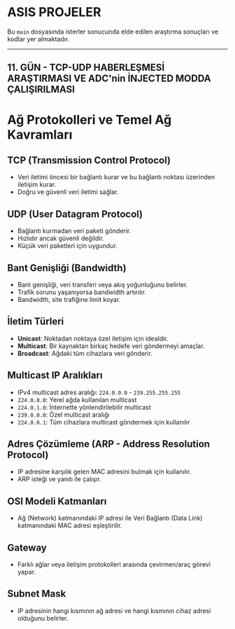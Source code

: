 # ASIS PROJELER

Bu `main` dosyasında isterler sonucunda elde edilen araştırma sonuçları ve kodlar yer almaktadır.

---

## 11. GÜN - TCP-UDP HABERLEŞMESİ ARAŞTIRMASI VE ADC'nin İNJECTED MODDA ÇALIŞIRILMASI

# Ağ Protokolleri ve Temel Ağ Kavramları

## TCP (Transmission Control Protocol)

* Veri iletimi öncesi bir bağlantı kurar ve bu bağlantı noktası üzerinden iletişim kurar.
* Doğru ve güvenli veri iletimi sağlar.

## UDP (User Datagram Protocol)

* Bağlantı kurmadan veri paketi gönderir.
* Hızlıdır ancak güvenli değildir.
* Küçük veri paketleri için uygundur.

## Bant Genişliği (Bandwidth)

* Bant genişliği, veri transferi veya akış yoğunluğunu belirler.
* Trafik sorunu yaşanıyorsa bandwidth artırılır.
* Bandwidth, site trafiğine limit koyar.

## İletim Türleri

* **Unicast**: Noktadan noktaya özel iletişim için idealdir.
* **Multicast**: Bir kaynaktan birkaç hedefe veri göndermeyi amaçlar.
* **Broadcast**: Ağdaki tüm cihazlara veri gönderir.

## Multicast IP Aralıkları

* IPv4 multicast adres aralığı: `224.0.0.0` - `239.255.255.255`
* `224.0.0.0`: Yerel ağda kullanılan multicast
* `224.0.1.0`: İnternette yönlendirilebilir multicast
* `239.0.0.0`: Özel multicast aralığı
* `224.0.0.1`: Tüm cihazlara multicast göndermek için kullanılır

## Adres Çözümleme (ARP - Address Resolution Protocol)

* IP adresine karşılık gelen MAC adresini bulmak için kullanılır.
* ARP isteği ve yanıtı ile çalışır.

## OSI Modeli Katmanları

* Ağ (Network) katmanındaki IP adresi ile Veri Bağlantı (Data Link) katmanındaki MAC adresi eşleştirilir.

## Gateway

* Farklı ağlar veya iletişim protokolleri arasında çevirmen/araç görevi yapar.

## Subnet Mask

* IP adresinin hangi kısmının ağ adresi ve hangi kısmının cihaz adresi olduğunu belirler.



